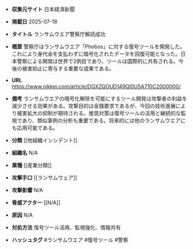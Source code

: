 - **収集元サイト**
日本経済新聞

- **掲載日**
2025-07-18

- **タイトル**
ランサムウエア警察庁解読成功

- **概要**
警察庁はランサムウエア「Phobos」に対する復号ツールを開発した。これにより身代金を支払わずに暗号化されたデータを回復可能となった。日本警察による開発は世界で2例目であり、ツールは国際的に共有される。今後の被害抑止に寄与する重要な成果である。

- **URL**
https://www.nikkei.com/article/DGXZQOUD149QI0U5A710C2000000/

- **備考**
ランサムウエアの暗号化解除を可能にするツール開発は攻撃者の利益を減少させる効果がある。攻撃目的は金銭要求であるが、今回の技術進展により被害拡大の抑制が期待される。推奨対策は復号ツールの活用と継続的な監視であり、類似事例の分析も重要である。将来的には他のランサムウエアにも応用可能である。

- **分類**
[[他組織インシデント]]

- **組織名**
N/A

- **業種**
[[産業分類]]

- **攻撃手口**
[[ランサムウェア]]

- **攻撃影響**
N/A

- **脅威アクター**
[[N/A]]

- **原因**
N/A

- **対処方法**
復号ツール活用、監視強化、情報共有

- **ハッシュタグ**
#ランサムウエア #復号ツール #警察
